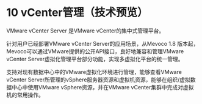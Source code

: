 # 10 vCenter管理（技术预览）

VMware vCenter Server 是VMware vCenter的集中式管理平台。

针对用户已经部署VMware vCenter Server的应用场景，从Mevoco 1.8 版本起，Mevoco可以通过VMware提供的公开API接口，良好地兼容和管理VMware vCenter Server虚拟化管理平台部分功能，实现多虚拟化平台的统一管理。

支持对现有数据中心中的VMware虚拟化环境进行管理，能够查看VMware vCenter Server所管理的vSphere服务器资源和虚拟机资源，能够在组织/虚拟数据中心中使用VMware vSphere资源，并在VMware vCenter集群中完成对虚拟机的常用操作。


